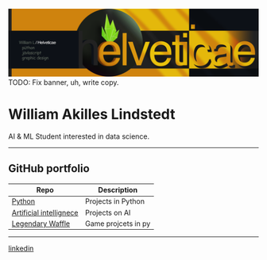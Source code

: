 ![alt text](Assets/banner.png)
TODO: Fix banner, uh, write copy.
# William Akilles Lindstedt
AI & ML Student interested in data science.

---

## GitHub portfolio

| Repo                           | Description                        |
| ------------------------------ | ---------------------------------- |
| [Python][py]            | Projects in Python              |
| [Artificial intellignece][py]         | Projects on AI
| [Legendary Waffle][lw] | Game projcets in py          |

[py]: https://github.com/helveticae/ITHS
[lw]: https://github.com/helveticae/legendary-waffle

---
[linkedin]

[linkedin]: https://www.linkedin.com/in/williamlindstedt
